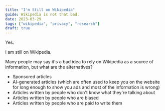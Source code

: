 ```yaml
---
title: "I'm Still on Wikipedia"
guide: Wikipedia is not that bad.
date: 2023-03-29
tags: ["wikipedia", "privacy", "research"]
draft: true
---
```


Yes.

I am still on Wikipedia.

Many people may say it's a bad idea to rely on Wikipedia as a source of information, but what are the alternatives?
- Sponsored articles
- AI-generated articles (which are often used to keep you on the website for long enough to show you ads and most of the information is wrong)
- Articles written by people who don't know what they're talking about
- Articles written by people who are biased
- Articles written by people who are paid to write them